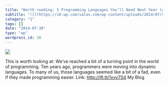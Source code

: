 ```yaml
---
title: "Worth reading: 5 Programming Languages You’ll Need Next Year (and Beyond)"
subtitle: "![](https://i0.wp.com/salas.com/wp-content/uploads/2014/07/97a17-1406745406424.jpg?w=584&ssl=1)"
category: "1"
tags: []
date: "2014-07-30"
type: "wp"
wordpress_id: 38
---
```

![](https://i0.wp.com/salas.com/wp-content/uploads/2014/07/97a17-1406745406424.jpg?w=584&ssl=1)

This is worth looking at: We’ve reached a bit of a turning point in the world of programming. Ten years ago, programmers were moving into dynamic languages. To many of us, those languages seemed like a bit of a fad, even if they made programming easier. Link: http://ift.tt/1xvv7S4 My Blog